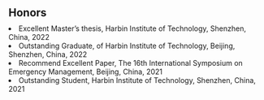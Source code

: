 <h1 id="honors"></h1>
<h2 style="margin: 60px 0px 10px;">Honors</h2>
<li>
  Excellent Master’s thesis, Harbin Institute of Technology, Shenzhen, China, 2022
</li> 

<li>
  Outstanding Graduate,  of Harbin Institute of Technology, Beijing, Shenzhen, China, 2022
</li> 

<li>
  Recommend Excellent Paper, The 16th International Symposium on Emergency Management, Beijing, China, 2021
</li> 

<li>
  Outstanding Student, Harbin Institute of Technology, Shenzhen, China, 2021
</li> 
